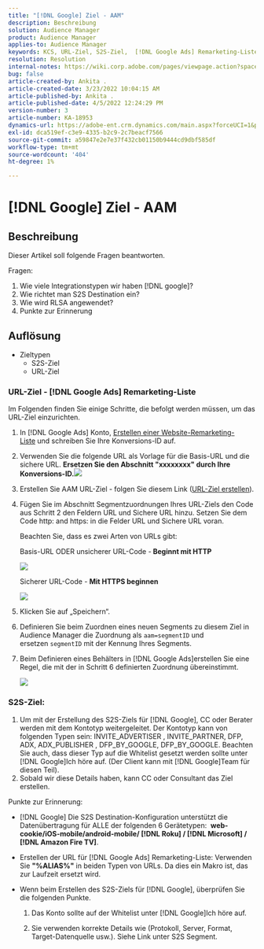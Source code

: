 ```yaml
---
title: "[!DNL Google] Ziel - AAM"
description: Beschreibung
solution: Audience Manager
product: Audience Manager
applies-to: Audience Manager
keywords: KCS, URL-Ziel, S2S-Ziel,  [!DNL Google Ads] Remarketing-Liste
resolution: Resolution
internal-notes: https://wiki.corp.adobe.com/pages/viewpage.action?spaceKey=MCPI&title=Google+-+AAM+Destination
bug: false
article-created-by: Ankita .
article-created-date: 3/23/2022 10:04:15 AM
article-published-by: Ankita .
article-published-date: 4/5/2022 12:24:29 PM
version-number: 3
article-number: KA-18953
dynamics-url: https://adobe-ent.crm.dynamics.com/main.aspx?forceUCI=1&pagetype=entityrecord&etn=knowledgearticle&id=70af1f97-90aa-ec11-983f-000d3a349120
exl-id: dca519ef-c3e9-4335-b2c9-2c7beacf7566
source-git-commit: a59847e2e7e37f432cb01150b9444cd9dbf585df
workflow-type: tm+mt
source-wordcount: '404'
ht-degree: 1%

---
```


# [!DNL Google] Ziel - AAM

## Beschreibung

Dieser Artikel soll folgende Fragen beantworten.

Fragen:

1. Wie viele Integrationstypen wir haben [!DNL google]?
1. Wie richtet man S2S Destination ein?
1. Wie wird RLSA angewendet?
1. Punkte zur Erinnerung

## Auflösung

- Zieltypen
   - S2S-Ziel
   - URL-Ziel

### URL-Ziel - [!DNL Google Ads] Remarketing-Liste

Im Folgenden finden Sie einige Schritte, die befolgt werden müssen, um das URL-Ziel einzurichten.

1. In [!DNL Google Ads] Konto, [Erstellen einer Website-Remarketing-Liste](https://support.google.com/adwords/answer/2454064?hl=en) und schreiben Sie Ihre Konversions-ID auf.

1. Verwenden Sie die folgende URL als Vorlage für die Basis-URL und die sichere URL. <b>Ersetzen Sie den Abschnitt &quot;xxxxxxxx&quot; durch Ihre Konversions-ID.</b>![](assets/d548e9c4-67aa-ec11-983f-000d3a349120.png)

1. Erstellen Sie AAM URL-Ziel - folgen Sie diesem Link ([URL-Ziel erstellen](https://experienceleague.adobe.com/docs/audience-manager/user-guide/features/destinations/custom-destinations/create-url-destination.html?lang=en)).

1. Fügen Sie im Abschnitt Segmentzuordnungen Ihres URL-Ziels den Code aus Schritt 2 den Feldern URL und Sichere URL hinzu. Setzen Sie dem Code http: and https: in die Felder URL und Sichere URL voran.

   Beachten Sie, dass es zwei Arten von URLs gibt:

   Basis-URL ODER unsicherer URL-Code -<b> Beginnt mit HTTP</b>

   ![](assets/d73cf7d9-69aa-ec11-983f-000d3a349523.png)

   Sicherer URL-Code - <b>Mit HTTPS beginnen</b>

   ![](assets/141662e3-69aa-ec11-983f-000d3a349523.png)

1. Klicken Sie auf „Speichern“.

1. Definieren Sie beim Zuordnen eines neuen Segments zu diesem Ziel in Audience Manager die Zuordnung als `aam=segmentID` und ersetzen `segmentID` mit der Kennung Ihres Segments.

1. Beim Definieren eines Behälters in [!DNL Google Ads]erstellen Sie eine Regel, die mit der in Schritt 6 definierten Zuordnung übereinstimmt.

   ![](assets/64abac91-6aaa-ec11-983f-000d3a349523.png)

### S2S-Ziel:

1. Um mit der Erstellung des S2S-Ziels für [!DNL Google], CC oder Berater werden mit dem Kontotyp weitergeleitet. Der Kontotyp kann von folgenden Typen sein: INVITE_ADVERTISER , INVITE_PARTNER, DFP, ADX, ADX_PUBLISHER , DFP_BY_GOOGLE, DFP_BY_GOOGLE. Beachten Sie auch, dass dieser Typ auf die Whitelist gesetzt werden sollte unter [!DNL Google]Ich höre auf. (Der Client kann mit [!DNL Google]Team für diesen Teil).
1. Sobald wir diese Details haben, kann CC oder Consultant das Ziel erstellen.

Punkte zur Erinnerung:

- [!DNL Google] Die S2S Destination-Konfiguration unterstützt die Datenübertragung für ALLE der folgenden 6 Gerätetypen:  <b>web-cookie/iOS-mobile/android-mobile/ [!DNL Roku] / [!DNL Microsoft] / [!DNL Amazon Fire TV]</b>.

- Erstellen der URL für [!DNL Google Ads] Remarketing-Liste: Verwenden Sie <b>&quot;%ALIAS%&quot;</b> in beiden Typen von URLs. Da dies ein Makro ist, das zur Laufzeit ersetzt wird.

- Wenn beim Erstellen des S2S-Ziels für [!DNL Google], überprüfen Sie die folgenden Punkte.

   1. Das Konto sollte auf der Whitelist unter [!DNL Google]Ich höre auf.

   1. Sie verwenden korrekte Details wie (Protokoll, Server, Format, Target-Datenquelle usw.). Siehe Link unter S2S Segment.

